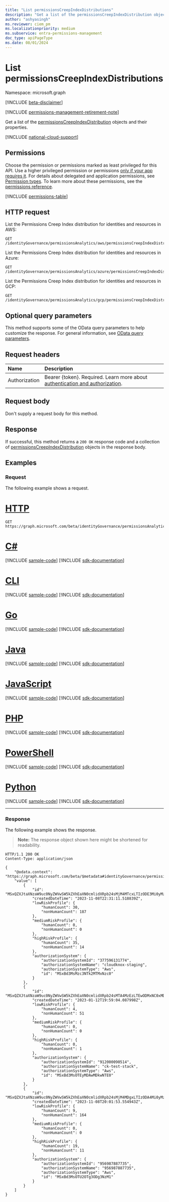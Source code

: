 ```yaml
---
title: "List permissionsCreepIndexDistributions"
description: "Get a list of the permissionsCreepIndexDistribution objects and their properties."
author: "ashyasingh"
ms.reviewer: ciem_pm
ms.localizationpriority: medium
ms.subservice: entra-permissions-management
doc_type: apiPageType
ms.date: 08/01/2024
---
```


# List permissionsCreepIndexDistributions
Namespace: microsoft.graph

[!INCLUDE [beta-disclaimer](../../includes/beta-disclaimer.md)]

[!INCLUDE [permissions-management-retirement-note](../../includes/permissions-management-retirement-note.md)]

Get a list of the [permissionsCreepIndexDistribution](../resources/permissionscreepindexdistribution.md) objects and their properties.

[!INCLUDE [national-cloud-support](../../includes/global-only.md)]

## Permissions
Choose the permission or permissions marked as least privileged for this API. Use a higher privileged permission or permissions [only if your app requires it](/graph/permissions-overview#best-practices-for-using-microsoft-graph-permissions). For details about delegated and application permissions, see [Permission types](/graph/permissions-overview#permission-types). To learn more about these permissions, see the [permissions reference](/graph/permissions-reference).

<!-- { "blockType": "permissions", "name": "permissionsanalytics_list_permissionscreepindexdistributions" } -->
[!INCLUDE [permissions-table](../includes/permissions/permissionsanalytics-list-permissionscreepindexdistributions-permissions.md)]

## HTTP request

List the Permissions Creep Index distribution for identities and resources in AWS:
<!-- {
  "blockType": "ignored"
}
-->
``` http
GET /identityGovernance/permissionsAnalytics/aws/permissionsCreepIndexDistributions
```

List the Permissions Creep Index distribution for identities and resources in Azure:
<!-- {
  "blockType": "ignored"
}
-->
``` http
GET /identityGovernance/permissionsAnalytics/azure/permissionsCreepIndexDistributions
```

List the Permissions Creep Index distribution for identities and resources in GCP:
<!-- {
  "blockType": "ignored"
}
-->
``` http
GET /identityGovernance/permissionsAnalytics/gcp/permissionsCreepIndexDistributions
```

## Optional query parameters
This method supports some of the OData query parameters to help customize the response. For general information, see [OData query parameters](/graph/query-parameters).

## Request headers
|Name|Description|
|:---|:---|
|Authorization|Bearer {token}. Required. Learn more about [authentication and authorization](/graph/auth/auth-concepts).|

## Request body
Don't supply a request body for this method.

## Response

If successful, this method returns a `200 OK` response code and a collection of [permissionsCreepIndexDistribution](../resources/permissionscreepindexdistribution.md) objects in the response body.

## Examples

### Request
The following example shows a request.
# [HTTP](#tab/http)
<!-- {
  "blockType": "request",
  "name": "list_permissionscreepindexdistribution"
}
-->
``` http
GET https://graph.microsoft.com/beta/identityGovernance/permissionsAnalytics/aws/permissionsCreepIndexDistributions
```

# [C#](#tab/csharp)
[!INCLUDE [sample-code](../includes/snippets/csharp/list-permissionscreepindexdistribution-csharp-snippets.md)]
[!INCLUDE [sdk-documentation](../includes/snippets/snippets-sdk-documentation-link.md)]

# [CLI](#tab/cli)
[!INCLUDE [sample-code](../includes/snippets/cli/list-permissionscreepindexdistribution-cli-snippets.md)]
[!INCLUDE [sdk-documentation](../includes/snippets/snippets-sdk-documentation-link.md)]

# [Go](#tab/go)
[!INCLUDE [sample-code](../includes/snippets/go/list-permissionscreepindexdistribution-go-snippets.md)]
[!INCLUDE [sdk-documentation](../includes/snippets/snippets-sdk-documentation-link.md)]

# [Java](#tab/java)
[!INCLUDE [sample-code](../includes/snippets/java/list-permissionscreepindexdistribution-java-snippets.md)]
[!INCLUDE [sdk-documentation](../includes/snippets/snippets-sdk-documentation-link.md)]

# [JavaScript](#tab/javascript)
[!INCLUDE [sample-code](../includes/snippets/javascript/list-permissionscreepindexdistribution-javascript-snippets.md)]
[!INCLUDE [sdk-documentation](../includes/snippets/snippets-sdk-documentation-link.md)]

# [PHP](#tab/php)
[!INCLUDE [sample-code](../includes/snippets/php/list-permissionscreepindexdistribution-php-snippets.md)]
[!INCLUDE [sdk-documentation](../includes/snippets/snippets-sdk-documentation-link.md)]

# [PowerShell](#tab/powershell)
[!INCLUDE [sample-code](../includes/snippets/powershell/list-permissionscreepindexdistribution-powershell-snippets.md)]
[!INCLUDE [sdk-documentation](../includes/snippets/snippets-sdk-documentation-link.md)]

# [Python](#tab/python)
[!INCLUDE [sample-code](../includes/snippets/python/list-permissionscreepindexdistribution-python-snippets.md)]
[!INCLUDE [sdk-documentation](../includes/snippets/snippets-sdk-documentation-link.md)]

---

### Response
The following example shows the response.
>**Note:** The response object shown here might be shortened for readability.
<!-- {
  "blockType": "response",
  "truncated": true,
  "@odata.type": "Collection(microsoft.graph.permissionsCreepIndexDistribution)"
}
-->
``` http
HTTP/1.1 200 OK
Content-Type: application/json

{
    "@odata.context": "https://graph.microsoft.com/beta/$metadata#identityGovernance/permissionsAnalytics/aws/permissionsCreepIndexDistributions",
    "value": [
        {
            "id": "MSxQZXJtaXNzaW9uc0NyZWVwSW5kZXhEaXN0cmlidXRpb24sMjM4MTcxLTIzODE3Mi0yMzgxNzM",
            "createdDateTime": "2023-11-08T22:31:11.518839Z",
            "lowRiskProfile": {
                "humanCount": 30,
                "nonHumanCount": 187
            },
            "mediumRiskProfile": {
                "humanCount": 0,
                "nonHumanCount": 0
            },
            "highRiskProfile": {
                "humanCount": 35,
                "nonHumanCount": 14
            },
            "authorizationSystem": {
                "authorizationSystemId": "377596131774",
                "authorizationSystemName": "cloudknox-staging",
                "authorizationSystemType": "Aws",
                "id": "MSxBd3MsMzc3NTk2MTMxNzc0"
            }
        },
        {
            "id": "MSxQZXJtaXNzaW9uc0NyZWVwSW5kZXhEaXN0cmlidXRpb24sMTA4MzEzLTEwODMxNC0xMDgzMTU",
            "createdDateTime": "2023-01-12T19:59:04.087998Z",
            "lowRiskProfile": {
                "humanCount": 4,
                "nonHumanCount": 51
            },
            "mediumRiskProfile": {
                "humanCount": 0,
                "nonHumanCount": 0
            },
            "highRiskProfile": {
                "humanCount": 0,
                "nonHumanCount": 1
            },
            "authorizationSystem": {
                "authorizationSystemId": "912000090514",
                "authorizationSystemName": "ck-test-stack",
                "authorizationSystemType": "Aws",
                "id": "MSxBd3MsOTEyMDAwMDkwNTE0"
            }
        },
        {
            "id": "MSxQZXJtaXNzaW9uc0NyZWVwSW5kZXhEaXN0cmlidXRpb24sMjM4MDgxLTIzODA4Mi0yMzgwODM",
            "createdDateTime": "2023-11-08T20:01:53.554943Z",
            "lowRiskProfile": {
                "humanCount": 9,
                "nonHumanCount": 164
            },
            "mediumRiskProfile": {
                "humanCount": 0,
                "nonHumanCount": 0
            },
            "highRiskProfile": {
                "humanCount": 19,
                "nonHumanCount": 11
            },
            "authorizationSystem": {
                "authorizationSystemId": "956987887735",
                "authorizationSystemName": "956987887735",
                "authorizationSystemType": "Aws",
                "id": "MSxBd3MsOTU2OTg3ODg3NzM1"
            }
        }
    ]
}
```


